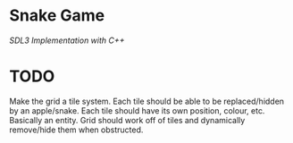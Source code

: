 # Snake Game
*SDL3 Implementation with C++*

# TODO
Make the grid a tile system.
Each tile should be able to be replaced/hidden by an apple/snake.
Each tile should have its own position, colour, etc. Basically an entity.
Grid should work off of tiles and dynamically remove/hide them when obstructed.